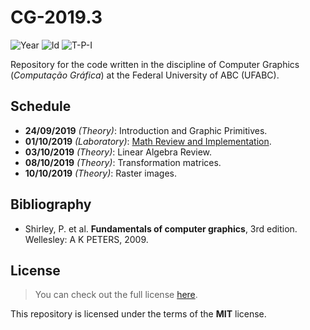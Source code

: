 # CG-2019.3
![Year][year] ![Id][id] ![T-P-I][tpi]

Repository for the code written in the discipline of
Computer Graphics (*Computação Gráfica*) at the
Federal University of ABC (UFABC).

[year]: https://flat.badgen.net/badge/year/2019.3/blue
[id]: https://flat.badgen.net/badge/id/MCTA008-13/orange
[tpi]: https://flat.badgen.net/badge/T-P-I/3-1-4/grey

## Schedule

- **24/09/2019** *(Theory)*: Introduction and Graphic Primitives.
- **01/10/2019** *(Laboratory)*: [Math Review and Implementation].
- **03/10/2019** *(Theory)*: Linear Algebra Review.
- **08/10/2019** *(Theory)*: Transformation matrices.
- **10/10/2019** *(Theory)*: Raster images.

[Math Review and Implementation]: laboratory/2019.10.01/

## Bibliography

- Shirley, P. et al. **Fundamentals of computer graphics**, 3rd edition.
  Wellesley: A K PETERS, 2009.

## License

> You can check out the full license [here](LICENSE).

This repository is licensed under the terms of the **MIT** license.
